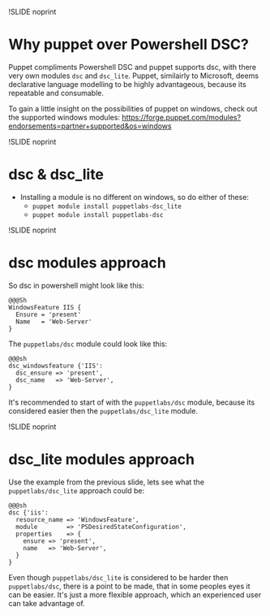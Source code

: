 !SLIDE noprint
# Why puppet over Powershell DSC?

Puppet compliments Powershell DSC and puppet supports dsc, with there very own modules `dsc` and `dsc_lite`. Puppet, similairly to Microsoft, deems declarative language modelling to be highly advantageous, because its repeatable and consumable.

To gain a little insight on the possibilities of puppet on windows, check out the supported windows modules: https://forge.puppet.com/modules?endorsements=partner+supported&os=windows

!SLIDE noprint
# dsc & dsc_lite

* Installing a module is no different on windows, so do either of these:
  * `puppet module install puppetlabs-dsc_lite`
  * `puppet module install puppetlabs-dsc`

!SLIDE noprint

# dsc modules approach

So dsc in powershell might look like this:


    @@@Sh
    WindowsFeature IIS {
      Ensure = 'present'
      Name   = 'Web-Server'
    }


The `puppetlabs/dsc` module could look like this:


    @@@sh
    dsc_windowsfeature {'IIS':
      dsc_ensure => 'present',
      dsc_name   => 'Web-Server',
    }


It's recommended to start of with the `puppetlabs/dsc` module, because its considered easier then the `puppetlabs/dsc_lite` module.


!SLIDE noprint
# dsc_lite modules approach

Use the example from the previous slide, lets see what the `puppetlabs/dsc_lite` approach could be: 


    @@@sh
    dsc {'iis':
      resource_name => 'WindowsFeature',
      module        => 'PSDesiredStateConfiguration',
      properties    => {
        ensure => 'present',
        name   => 'Web-Server',
      }
    }

Even though `puppetlabs/dsc_lite` is considered to be harder then `puppetlabs/dsc`, there is a point to be made, that in some peoples eyes it can be easier. It's just a more flexible approach, which an experienced user can take advantage of.
